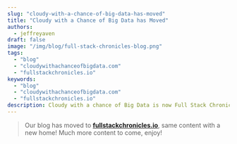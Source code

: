 ```yaml
---
slug: "cloudy-with-a-chance-of-big-data-has-moved"
title: "Cloudy with a Chance of Big Data has Moved"
authors:	
  - jeffreyaven
draft: false
image: "/img/blog/full-stack-chronicles-blog.png"
tags: 
  - "blog"
  - "cloudywithachanceofbigdata.com"
  - "fullstackchronicles.io"
keywords:	
  - "blog"
  - "cloudywithachanceofbigdata.com"
  - "fullstackchronicles.io"
description: Cloudy with a chance of Big Data is now Full Stack Chronicles.
---
```


> Our blog has moved to [__fullstackchronicles.io__](https://fullstackchronicles.io/), same content with a new home!  Much more content to come, enjoy!   

